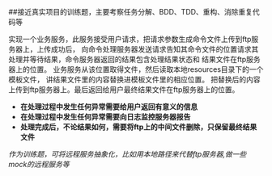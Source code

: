 ##接近真实项目的训练题，主要考察任务分解、BDD、TDD、重构、消除重复代码等

实现一个业务服务，此服务接受用户请求，把请求参数生成命令文件上传到ftp服务器上，上传成功后，
向命令处理服务器发送请求告知其命令文件的位置请求其处理并等待结果，命令服务器返回的结果包含处理结果状态和
结果文件在ftp服务器上的位置。 业务服务从该位置取得文件，然后读取本地resources目录下的一个模板文件，
讲结果文件里的内容替换进模板文件里的相应位置。 把替换后的内容上传到ftp服务器上。最后返回给用户最终结果文件在ftp服务器上的位置。

- **在处理过程中发生任何异常需要给用户返回有意义的信息**
- **在处理过程中发生任何异常需要向日志监控服务器报告**
- **处理完成后，不论结果如何，需要将ftp上的中间文件删除，只保留最终结果文件**

*作为训练题，可将远程服务抽象化，比如用本地路径来代替ftp服务器,做一些mock的远程服务等*